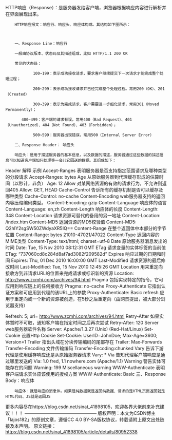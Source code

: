 HTTP响应（Response）：是服务器发给客户端，浏览器根据响应内容进行解析并在界面展现出来。

        HTTP响应报文：响应行、响应头、响应体构成。其结构如下图所示：



        一、Response Line：响应行
    
        一般由协议版本、状态码及其描述组成，比如 HTTP/1.1 200 OK
    
        常见的状态码：
    
                100~199：表示成功接收请求，要求客户继续提交下一次请求才能完成整个处理过程；
    
                200~299：表示成功接收请求并已经完成整个处理过程。常用200（OK）、201（Created）
    
                300~399：表示为完成请求，客户需要进一步细化请求，常用301（Moved Permanently）；
    
           400~499：客户端的请求有误，常用400（Bad Request）、401（Unauthorized）、404（Not Found）、403（Forbidden）；
    
                500~599：服务器出现错误，常用500（Internal Server Error）
    
        二、Response Header： 响应头
    
        响应头：是用于描述服务器的基本信息，以及数据的描述，服务器通过这些数据的描述信息可以知道客户端如何处理等一会儿它回送的数据。其组成如下：

Header	解释	示例
Accept-Ranges	表明服务器是否支持指定范围请求及哪种类型的分段请求	Accept-Ranges: bytes
Age	从原始服务器到代理缓存形成的估算时间（以秒计，非负）	Age: 12
Allow	对某网络资源的有效的请求行为，不允许则返回405	Allow: GET, HEAD
Cache-Control	告诉所有的缓存机制是否可以缓存及哪种类型	Cache-Control: no-cache
Content-Encoding	web服务器支持的返回内容压缩编码类型。	Content-Encoding: gzip
Content-Language	响应体的语言	Content-Language: en,zh
Content-Length	响应体的长度	Content-Length: 348
Content-Location	请求资源可替代的备用的另一地址	Content-Location: /index.htm
Content-MD5	返回资源的MD5校验值	Content-MD5: Q2hlY2sgSW50ZWdyaXR5IQ==
Content-Range	在整个返回体中本部分的字节位置	Content-Range: bytes 21010-47021/47022
Content-Type	返回内容的MIME类型	Content-Type: text/html; charset=utf-8
Date	原始服务器消息发出的时间	Date: Tue, 15 Nov 2010 08:12:31 GMT
ETag	请求变量的实体标签的当前值	ETag: “737060cd8c284d8af7ad3082f209582d”
Expires	响应过期的日期和时间	Expires: Thu, 01 Dec 2010 16:00:00 GMT
Last-Modified	请求资源的最后修改时间	Last-Modified: Tue, 15 Nov 2010 12:45:26 GMT
Location	用来重定向接收方到非请求URL的位置来完成请求或标识新的资源	Location: http://www.zcmhi.com/archives/94.html
Pragma	包括实现特定的指令，它可应用到响应链上的任何接收方	Pragma: no-cache
Proxy-Authenticate	它指出认证方案和可应用到代理的该URL上的参数	Proxy-Authenticate: Basic
refresh	应用于重定向或一个新的资源被创造，在5秒之后重定向（由网景提出，被大部分浏览器支持）	

 

Refresh: 5; url=
http://www.zcmhi.com/archives/94.html
Retry-After	如果实体暂时不可取，通知客户端在指定时间之后再次尝试	Retry-After: 120
Server	web服务器软件名称	Server: Apache/1.3.27 (Unix) (Red-Hat/Linux)
Set-Cookie	设置Http Cookie	Set-Cookie: UserID=JohnDoe; Max-Age=3600; Version=1
Trailer	指出头域在分块传输编码的尾部存在	Trailer: Max-Forwards
Transfer-Encoding	文件传输编码	Transfer-Encoding:chunked
Vary	告诉下游代理是使用缓存响应还是从原始服务器请求	Vary: *
Via	告知代理客户端响应是通过哪里发送的	Via: 1.0 fred, 1.1 nowhere.com (Apache/1.1)
Warning	警告实体可能存在的问题	Warning: 199 Miscellaneous warning
WWW-Authenticate	表明客户端请求实体应该使用的授权方案	WWW-Authenticate: Basic
        三、Response Body：响应体

        响应体：就是响应的消息体。如果是纯数据就是返回纯数据、请求的是HTML页面返回就是HTML代码、JS就是返回JS

   更多内容尽在https://blog.csdn.net/sinat_41898105，欢迎各界大佬前来补充建议！！！
————————————————
版权声明：本文为CSDN博主「lajos182」的原创文章，遵循CC 4.0 BY-SA版权协议，转载请附上原文出处链接及本声明。
原文链接：https://blog.csdn.net/sinat_41898105/article/details/80952338